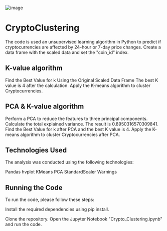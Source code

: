 ![image](https://github.com/VirmarSosa/CryptoClustering/assets/118692087/0ba8bddb-e3c6-44b2-958a-041bc4df82f9)

# CryptoClustering

The code is used an unsupervised learning algorithm in Python to predict if cryptocurrencies are affected by 24-hour or 7-day price changes.
Create a data frame with the scaled data and set the "coin_id" index.

## K-value algorithm
Find the Best Value for k Using the Original Scaled Data Frame The best K value is 4 after the calculation.
Apply the K-means algorithm to cluster Cryptocurrencies.

## PCA & K-value algorithm
Perform a PCA to reduce the features to three principal components.
Calculate the total explained variance. The result is 0.8950316570309841.
Find the Best Value for k after PCA and the best K value is 4.
Apply the K-means algorithm to cluster Cryptocurrencies after PCA.

## Technologies Used
The analysis was conducted using the following technologies:

Pandas
hvplot
KMeans
PCA
StandardScaler
Warnings

## Running the Code
To run the code, please follow these steps:

Install the required dependencies using pip install.

Clone the repository.
Open the Jupyter Notebook "Crypto_Clustering.ipynb" and run the code.
